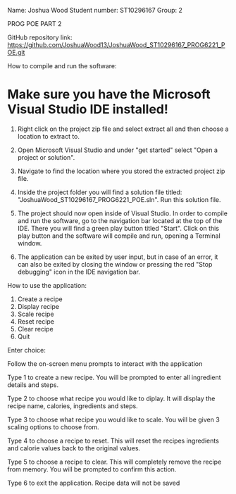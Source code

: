 Name: Joshua Wood
Student number: ST10296167
Group: 2

PROG POE PART 2

GitHub repository link: 
https://github.com/JoshuaWood13/JoshuaWood_ST10296167_PROG6221_POE.git

How to compile and run the software:

# Make sure you have the Microsoft Visual Studio IDE installed! #

1. Right click on the project zip file and select extract all and then choose a location to extract to.

2. Open Microsoft Visual Studio and under "get started" select "Open a project or solution".

3. Navigate to find the location where you stored the extracted project zip file.

4. Inside the project folder you will find a solution file titled: "JoshuaWood_ST10296167_PROG6221_POE.sln". Run this solution file.

5. The project should now open inside of Visual Studio. In order to compile and run the software, go to the navigation bar located at the top of the IDE. There you will find a green play button titled "Start". Click on this play button and the software will compile and run, opening a Terminal window.

6. The application can be exited by user input, but in case of an error, it can also be exited by closing the window or pressing the red "Stop debugging" icon in the IDE navigation bar.


How to use the application:

1) Create a recipe
2) Display recipe
3) Scale recipe
4) Reset recipe
5) Clear recipe
6) Quit

Enter choice:

Follow the on-screen menu prompts to interact with the application

Type 1 to create a new recipe. You will be prompted to enter all ingredient details and steps.

Type 2 to choose what recipe you would like to diplay. It will display the recipe name, calories, ingredients and steps.

Type 3 to choose what recipe you would like to scale. You will be given 3 scaling options to choose from.

Type 4 to choose a recipe to reset. This will reset the recipes ingredients and calorie values back to the original values.

Type 5 to choose a recipe to clear. This will completely remove the recipe from memory. You will be prompted to confirm this action.

Type 6 to exit the application. Recipe data will not be saved 

